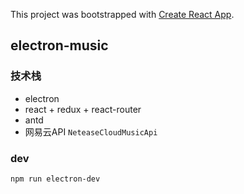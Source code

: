 This project was bootstrapped with [Create React App](https://github.com/facebook/create-react-app).

## electron-music

### 技术栈

- electron
- react + redux + react-router
- antd
- 网易云API `NeteaseCloudMusicApi`

### dev

`npm run electron-dev`

